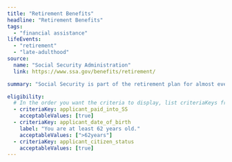 ```yaml
---
title: "Retirement Benefits"
headline: "Retirement Benefits"
tags:
  - "financial assistance"
lifeEvents:
  - "retirement"
  - "late-adulthood"
source:
  name: "Social Security Administration"
  link: https://www.ssa.gov/benefits/retirement/

summary: "Social Security is part of the retirement plan for almost every American worker. It provides replacement income for qualified retirees and their families."

eligibility:
  # In the order you want the criteria to display, list criteriaKeys from the csv here, each followed by a comma-separated list of which values indicate eligibility for that criteria. Wrap individual values in quotes if they have inner commas.
  - criteriaKey: applicant_paid_into_SS
    acceptableValues: [true]
  - criteriaKey: applicant_date_of_birth
    label: "You are at least 62 years old."
    acceptableValues: [">62years"]
  - criteriaKey: applicant_citizen_status
    acceptableValues: [true]
---
```

